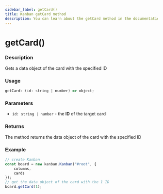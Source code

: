 ```yaml
---
sidebar_label: getCard()
title: Kanban getCard method
description: You can learn about the getCard method in the documentation of the JavaScript Kanban library. Browse developer guides and API reference, try out code examples and live demos.
---
```


# getCard()

### Description

Gets a data object of the card with the specified ID

### Usage

```js
getCard: (id: string | number) => object;
```

### Parameters

- `id: string | number` - the **ID** of the target card

### Returns

The method returns the data object of the card with the specified ID

### Example

```jsx {7}
// create Kanban
const board = new kanban.Kanban("#root", {
	columns,
	cards
});
// get the data object of the card with the 1 ID
board.getCard(1);
```
